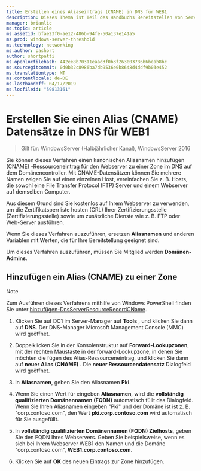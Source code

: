 ```yaml
---
title: Erstellen eines Aliaseintrags (CNAME) in DNS für WEB1
description: Dieses Thema ist Teil des Handbuchs Bereitstellen von Serverzertifikaten für 802.1 X verkabelte und drahtlose Bereitstellungen
manager: brianlic
ms.topic: article
ms.assetid: bfae23f0-ae12-486b-94fe-50a137e141a5
ms.prod: windows-server-threshold
ms.technology: networking
ms.author: pashort
author: shortpatti
ms.openlocfilehash: 442ee8b70311eaad3f0b3f263003786b6beab8bc
ms.sourcegitcommit: 0d0b32c8986ba7db9536e0b8648d4ddf9b03e452
ms.translationtype: MT
ms.contentlocale: de-DE
ms.lasthandoff: 04/17/2019
ms.locfileid: "59813161"
---
```

# <a name="create-an-alias-cname-record-in-dns-for-web1"></a>Erstellen Sie einen Alias \(CNAME\) Datensätze in DNS für WEB1

>Gilt für: WindowsServer (Halbjährlicher Kanal), WindowsServer 2016

Sie können dieses Verfahren einen kanonischen Aliasnamen hinzufügen \(CNAME\) -Ressourceneintrag für den Webserver zu einer Zone im DNS auf dem Domänencontroller. Mit CNAME-Datensätzen können Sie mehrere Namen zeigen Sie auf einen einzelnen Host, vereinfachen Sie z. B. Hosts, die sowohl eine File Transfer Protocol \(FTP\) Server und einem Webserver auf demselben Computer.   
  
Aus diesem Grund sind Sie kostenlos auf Ihrem Webserver zu verwenden, um die Zertifikatsperrliste hosten \(CRL\) Ihrer Zertifizierungsstelle \(Zertifizierungsstelle\) sowie um zusätzliche Dienste wie z. B. FTP oder Web-Server ausführen.  
  
Wenn Sie dieses Verfahren auszuführen, ersetzen **Aliasnamen** und anderen Variablen mit Werten, die für Ihre Bereitstellung geeignet sind.  
  
Um dieses Verfahren auszuführen, müssen Sie Mitglied werden **Domänen-Admins**.  
  
## <a name="to-add-an-alias-cname-resource-record-to-a-zone"></a>Hinzufügen ein Alias \(CNAME\) zu einer Zone  
  
>[!NOTE]  
>Zum Ausführen dieses Verfahrens mithilfe von Windows PowerShell finden Sie unter [hinzufügen-DnsServerResourceRecordCName](https://technet.microsoft.com/library/jj649894(v=wps.630).aspx).  
  
1.  Klicken Sie auf DC1 im Server-Manager auf **Tools** , und klicken Sie dann auf **DNS**. Der DNS-Manager Microsoft Management Console (MMC) wird geöffnet.  
  
2.  Doppelklicken Sie in der Konsolenstruktur auf **Forward-Lookupzonen**, mit der rechten Maustaste in der forward-Lookupzone, in denen Sie möchten die fügen des Alias-Ressourceneintrag, und klicken Sie dann auf **neuer Alias \(CNAME\)** . Die **neuer Ressourcendatensatz** Dialogfeld wird geöffnet.  
  
3.  In **Aliasnamen**, geben Sie den Aliasnamen **Pki**.  
  
4.  Wenn Sie einen Wert für eingeben **Aliasnamen**, wird die **vollständig qualifizierten Domänennamen \(FQDN\)**  automatisch füllt das Dialogfeld. Wenn Sie Ihren Aliasnamen eingeben "Pki" und der Domäne ist ist z. B. "corp.contoso.com", den Wert **pki.corp.contoso.com** wird automatisch für Sie ausgefüllt.  
  
5.  In **vollständig qualifizierten Domänennamen \(FQDN\) Zielhosts**, geben Sie den FQDN Ihres Webservers. Geben Sie beispielsweise, wenn es sich bei Ihrem Webserver WEB1 den Namen und die Domäne "corp.contoso.com", **WEB1.corp.contoso.com**.  
  
6.  Klicken Sie auf **OK** des neuen Eintrags zur Zone hinzufügen.  
  

